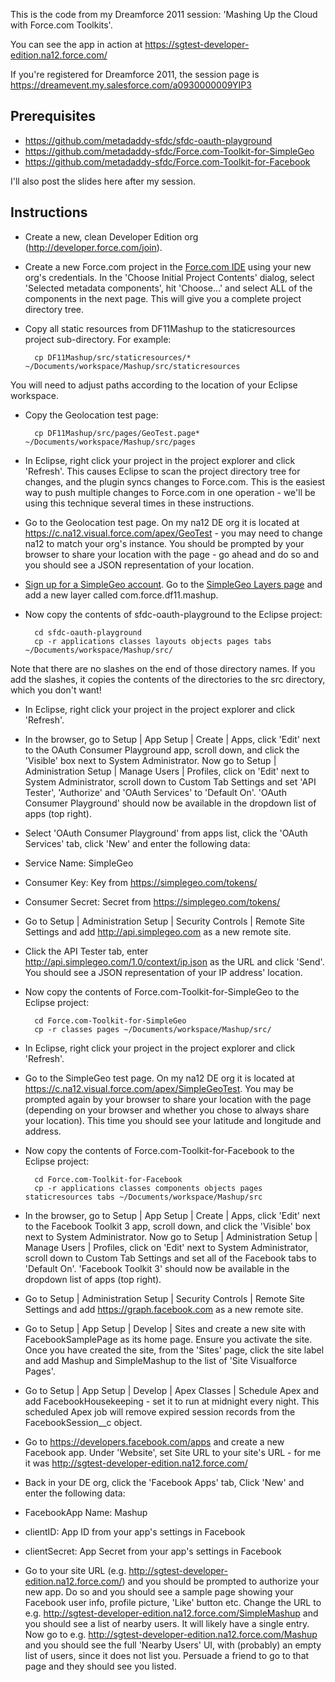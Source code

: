 This is the code from my Dreamforce 2011 session: 'Mashing Up the Cloud with 
Force.com Toolkits'.

You can see the app in action at https://sgtest-developer-edition.na12.force.com/

If you're registered for Dreamforce 2011, the session page is 
https://dreamevent.my.salesforce.com/a0930000009YIP3

Prerequisites
-------------

* https://github.com/metadaddy-sfdc/sfdc-oauth-playground
* https://github.com/metadaddy-sfdc/Force.com-Toolkit-for-SimpleGeo
* https://github.com/metadaddy-sfdc/Force.com-Toolkit-for-Facebook

I'll also post the slides here after my session.

Instructions
------------

* Create a new, clean Developer Edition org (http://developer.force.com/join).

* Create a new Force.com project in the [Force.com IDE](http://wiki.developerforce.com/index.php/Force.com_IDE) using your new org's credentials. In the 'Choose Initial Project Contents' dialog, select 'Selected metadata components', hit 'Choose...' and select ALL of the components in the next page. This will give you a complete project directory tree.

* Copy all static resources from DF11Mashup to the staticresources project sub-directory. For example:

        cp DF11Mashup/src/staticresources/* ~/Documents/workspace/Mashup/src/staticresources
        
You will need to adjust paths according to the location of your Eclipse workspace.

* Copy the Geolocation test page:

        cp DF11Mashup/src/pages/GeoTest.page* ~/Documents/workspace/Mashup/src/pages
    
* In Eclipse, right click your project in the project explorer and click 'Refresh'. This causes Eclipse to scan the project directory tree for changes, and the plugin syncs changes to Force.com. This is the easiest way to push multiple changes to Force.com in one operation - we'll be using this technique several times in these instructions.
    
* Go to the Geolocation test page. On my na12 DE org it is located at https://c.na12.visual.force.com/apex/GeoTest - you may need to change na12 to match your org's instance. You should be prompted by your browser to share your location with the page - go ahead and do so and you should see a JSON representation of your location.

* [Sign up for a SimpleGeo account](https://simplegeo.com/signup/). Go to the [SimpleGeo Layers page](https://simplegeo.com/layers/) and add a new layer called com.force.df11.mashup.

* Now copy the contents of sfdc-oauth-playground to the Eclipse project:

        cd sfdc-oauth-playground
        cp -r applications classes layouts objects pages tabs ~/Documents/workspace/Mashup/src/
        
Note that there are no slashes on the end of those directory names. If you add the slashes, it copies the contents of the directories to the src directory, which you don't want!

* In Eclipse, right click your project in the project explorer and click 'Refresh'.

* In the browser, go to Setup | App Setup | Create | Apps, click 'Edit' next to the OAuth Consumer Playground app, scroll down, and click the 'Visible' box next to System Administrator. Now go to Setup | Administration Setup | Manage Users | Profiles, click on 'Edit' next to System Administrator, scroll down to Custom Tab Settings and set 'API Tester', 'Authorize' and 'OAuth Services' to 'Default On'. 'OAuth Consumer Playground' should now be available in the dropdown list of apps (top right).

* Select 'OAuth Consumer Playground' from apps list, click the 'OAuth Services' tab, click 'New' and enter the following data:
 * Service Name: SimpleGeo
 * Consumer Key: Key from https://simplegeo.com/tokens/
 * Consumer Secret: Secret from https://simplegeo.com/tokens/

* Go to Setup | Administration Setup | Security Controls | Remote Site Settings and add http://api.simplegeo.com as a new remote site.

* Click the API Tester tab, enter http://api.simplegeo.com/1.0/context/ip.json as the URL and click 'Send'. You should see a JSON representation of your IP address' location.

* Now copy the contents of Force.com-Toolkit-for-SimpleGeo to the Eclipse project:

        cd Force.com-Toolkit-for-SimpleGeo
        cp -r classes pages ~/Documents/workspace/Mashup/src/

* In Eclipse, right click your project in the project explorer and click 'Refresh'.

* Go to the SimpleGeo test page. On my na12 DE org it is located at https://c.na12.visual.force.com/apex/SimpleGeoTest. You may be prompted again by your browser to share your location with the page (depending on your browser and whether you chose to always share your location). This time you should see your latitude and longitude and address.

* Now copy the contents of Force.com-Toolkit-for-Facebook to the Eclipse project:

        cd Force.com-Toolkit-for-Facebook
        cp -r applications classes components objects pages staticresources tabs ~/Documents/workspace/Mashup/src

* In the browser, go to Setup | App Setup | Create | Apps, click 'Edit' next to the Facebook Toolkit 3 app, scroll down, and click the 'Visible' box next to System Administrator. Now go to Setup | Administration Setup | Manage Users | Profiles, click on 'Edit' next to System Administrator, scroll down to Custom Tab Settings and set all of the Facebook tabs to 'Default On'. 'Facebook Toolkit 3' should now be available in the dropdown list of apps (top right).

* Go to Setup | Administration Setup | Security Controls | Remote Site Settings and add https://graph.facebook.com as a new remote site.

* Go to Setup | App Setup | Develop | Sites and create a new site with FacebookSamplePage as its home page. Ensure you activate the site. Once you have created the site, from the 'Sites' page, click the site label and add Mashup and SimpleMashup to the list of 'Site Visualforce Pages'.

* Go to Setup | App Setup | Develop | Apex Classes | Schedule Apex and add FacebookHousekeeping - set it to run at midnight every night. This scheduled Apex job will remove expired session records from the FacebookSession__c object.

* Go to https://developers.facebook.com/apps and create a new Facebook app. Under 'Website', set Site URL to your site's URL - for me it was http://sgtest-developer-edition.na12.force.com/

* Back in your DE org, click the 'Facebook Apps' tab, Click 'New' and enter the following data:
 * FacebookApp Name: Mashup
 * clientID: App ID from your app's settings in Facebook
 * clientSecret: App Secret from your app's settings in Facebook

* Go to your site URL (e.g. http://sgtest-developer-edition.na12.force.com/) and you should be prompted to authorize your new app. Do so and you should see a sample page showing your Facebook user info, profile picture, 'Like' button etc. Change the URL to e.g. http://sgtest-developer-edition.na12.force.com/SimpleMashup and you should see a list of nearby users. It will likely have a single entry. Now go to e.g. http://sgtest-developer-edition.na12.force.com/Mashup and you should see the full 'Nearby Users' UI, with (probably) an empty list of users, since it does not list you. Persuade a friend to go to that page and they should see you listed.
